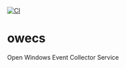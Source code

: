 [![CI](https://github.com/francWhite/owecs/actions/workflows/dotnet.yml/badge.svg)](https://github.com/francWhite/owecs/actions/workflows/dotnet.yml)

# owecs
Open Windows Event Collector Service
